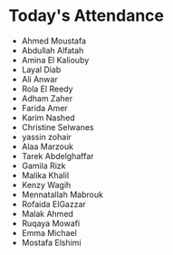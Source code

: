 # Today's Attendance

- Ahmed Moustafa
- Abdullah Alfatah
- Amina El Kaliouby
- Layal Diab
- Ali Anwar
- Rola El Reedy
- Adham Zaher
- Farida Amer
- Karim Nashed
- Christine Selwanes 
- yassin zohair 
- Alaa Marzouk
- Tarek Abdelghaffar
- Gamila Rizk
- Malika Khalil
- Kenzy Wagih
- Mennatallah Mabrouk
- Rofaida ElGazzar
- Malak Ahmed
- Ruqaya Mowafi
- Emma Michael
- Mostafa Elshimi

